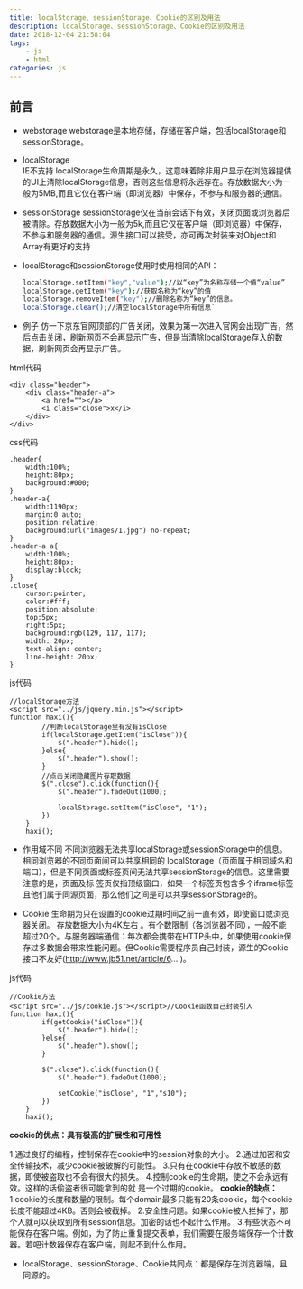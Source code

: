```yaml
---
title: localStorage、sessionStorage、Cookie的区别及用法
description: localStorage、sessionStorage、Cookie的区别及用法
date: 2018-12-04 21:58:04
tags: 
    - js
    - html
categories: js
---
```


## 前言

+ webstorage
    webstorage是本地存储，存储在客户端，包括localStorage和sessionStorage。

+ localStorage   
    IE不支持
    localStorage生命周期是永久，这意味着除非用户显示在浏览器提供的UI上清除localStorage信息，否则这些信息将永远存在。存放数据大小为一般为5MB,而且它仅在客户端（即浏览器）中保存，不参与和服务器的通信。
+ sessionStorage
    sessionStorage仅在当前会话下有效，关闭页面或浏览器后被清除。存放数据大小为一般为5k,而且它仅在客户端（即浏览器）中保存，不参与和服务器的通信。源生接口可以接受，亦可再次封装来对Object和Array有更好的支持

+ localStorage和sessionStorage使用时使用相同的API：
 
    ```bash
    localStorage.setItem("key","value");//以“key”为名称存储一个值“value”
    localStorage.getItem("key");//获取名称为“key”的值
    localStorage.removeItem("key");//删除名称为“key”的信息。
    localStorage.clear();​//清空localStorage中所有信息`
    ```


+ 例子
 仿一下京东官网顶部的广告关闭，效果为第一次进入官网会出现广告，然后点击关闭，刷新网页不会再显示广告，但是当清除localStorage存入的数据，刷新网页会再显示广告。

html代码

```
<div class="header">
    <div class="header-a">
        <a href=""></a>
        <i class="close">x</i>
    </div>
</div>    
```
css代码

```
.header{
    width:100%;
    height:80px;
    background:#000;
}
.header-a{
    width:1190px;
    margin:0 auto;
    position:relative;
    background:url("images/1.jpg") no-repeat;
}
.header-a a{
    width:100%;
    height:80px;
    display:block;
}
.close{
    cursor:pointer;
    color:#fff;
    position:absolute;
    top:5px;
    right:5px;
    background:rgb(129, 117, 117);
    width: 20px;
    text-align: center;
    line-height: 20px;
}    
```
js代码

```
//localStorage方法
<script src="../js/jquery.min.js"></script>
function haxi(){
        //判断localStorage里有没有isClose
        if(localStorage.getItem("isClose")){             
            $(".header").hide();
        }else{
            $(".header").show();
        }
        //点击关闭隐藏图片存取数据
        $(".close").click(function(){
            $(".header").fadeOut(1000);

            localStorage.setItem("isClose", "1"); 
        })
    }
    haxi();
```
+  作用域不同
 不同浏览器无法共享localStorage或sessionStorage中的信息。相同浏览器的不同页面间可以共享相同的 localStorage（页面属于相同域名和端口），但是不同页面或标签页间无法共享sessionStorage的信息。这里需要注意的是，页面及标 签页仅指顶级窗口，如果一个标签页包含多个iframe标签且他们属于同源页面，那么他们之间是可以共享sessionStorage的。

+ Cookie
 生命期为只在设置的cookie过期时间之前一直有效，即使窗口或浏览器关闭。 存放数据大小为4K左右 。有个数限制（各浏览器不同），一般不能超过20个。与服务器端通信：每次都会携带在HTTP头中，如果使用cookie保存过多数据会带来性能问题。但Cookie需要程序员自己封装，源生的Cookie接口不友好(http://www.jb51.net/article/6... )。

js代码

```
//Cookie方法
<script src="../js/cookie.js"></script>//Cookie函数自己封装引入
function haxi(){
        if(getCookie("isClose")){             
            $(".header").hide();
        }else{
            $(".header").show();
        }
        
        $(".close").click(function(){
            $(".header").fadeOut(1000);

            setCookie("isClose", "1","s10");
        })
    }
    haxi();
```
  **cookie的优点：具有极高的扩展性和可用性**

 1.通过良好的编程，控制保存在cookie中的session对象的大小。
2.通过加密和安全传输技术，减少cookie被破解的可能性。
3.只有在cookie中存放不敏感的数据，即使被盗取也不会有很大的损失。
4.控制cookie的生命期，使之不会永远有效。这样的话偷盗者很可能拿到的就   是一个过期的cookie。
  **cookie的缺点：**
1.cookie的长度和数量的限制。每个domain最多只能有20条cookie，每个cookie长度不能超过4KB。否则会被截掉。
2.安全性问题。如果cookie被人拦掉了，那个人就可以获取到所有session信息。加密的话也不起什么作用。
3.有些状态不可能保存在客户端。例如，为了防止重复提交表单，我们需要在服务端保存一个计数器。若吧计数器保存在客户端，则起不到什么作用。

+ localStorage、sessionStorage、Cookie共同点：都是保存在浏览器端，且同源的。